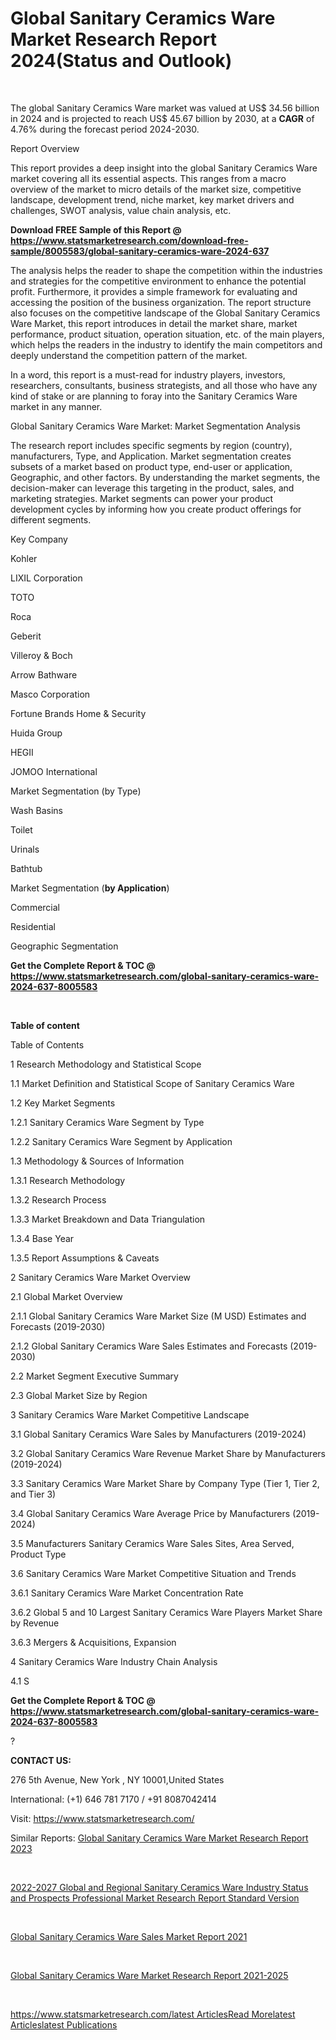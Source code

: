 <h1>Global Sanitary Ceramics Ware Market Research Report 2024(Status and Outlook)</h1><br/><p>The global Sanitary Ceramics Ware market was valued at US$ 34.56 billion in 2024 and is projected to reach US$ 45.67 billion by 2030, at a <strong>CAGR</strong> of 4.76% during the forecast period 2024-2030.</p>
 
 
 
 <p>Report Overview</p>
 
 
 
 <p>This report provides a deep insight into the global Sanitary Ceramics Ware market covering all its essential aspects. This ranges from a macro overview of the market to micro details of the market size, competitive landscape, development trend, niche market, key market drivers and challenges, SWOT analysis, value chain analysis, etc.</p>
 
 
 
 <p><strong>Download FREE Sample of this Report @ <a href="https://www.statsmarketresearch.com/download-free-sample/8005583/global-sanitary-ceramics-ware-2024-637">https://www.statsmarketresearch.com/download-free-sample/8005583/global-sanitary-ceramics-ware-2024-637</a></strong></p>
 
 
 
 <p>The analysis helps the reader to shape the competition within the industries and strategies for the competitive environment to enhance the potential profit. Furthermore, it provides a simple framework for evaluating and accessing the position of the business organization. The report structure also focuses on the competitive landscape of the Global Sanitary Ceramics Ware Market, this report introduces in detail the market share, market performance, product situation, operation situation, etc. of the main players, which helps the readers in the industry to identify the main competitors and deeply understand the competition pattern of the market.</p>
 
 
 
 <p>In a word, this report is a must-read for industry players, investors, researchers, consultants, business strategists, and all those who have any kind of stake or are planning to foray into the Sanitary Ceramics Ware market in any manner.</p>
 
 
 
 <p>Global Sanitary Ceramics Ware Market: Market Segmentation Analysis</p>
 
 
 
 <p>The research report includes specific segments by region (country), manufacturers, Type, and Application. Market segmentation creates subsets of a market based on product type, end-user or application, Geographic, and other factors. By understanding the market segments, the decision-maker can leverage this targeting in the product, sales, and marketing strategies. Market segments can power your product development cycles by informing how you create product offerings for different segments.</p>
 
 
 
 <p>Key Company</p>
 
 
 
 <p>Kohler</p>
 
 
 
 <p>LIXIL Corporation</p>
 
 
 
 <p>TOTO</p>
 
 
 
 <p>Roca</p>
 
 
 
 <p>Geberit</p>
 
 
 
 <p>Villeroy & Boch</p>
 
 
 
 <p>Arrow Bathware</p>
 
 
 
 <p>Masco Corporation</p>
 
 
 
 <p>Fortune Brands Home & Security</p>
 
 
 
 <p>Huida Group</p>
 
 
 
 <p>HEGII</p>
 
 
 
 <p>JOMOO International</p>
 
 
 
 <p>Market Segmentation (by Type)</p>
 
 
 
 <p>Wash Basins</p>
 
 
 
 <p>Toilet</p>
 
 
 
 <p>Urinals</p>
 
 
 
 <p>Bathtub</p>
 
 
 
 <p>Market Segmentation (<strong>by Application</strong>)</p>
 
 
 
 <p>Commercial</p>
 
 
 
 <p>Residential</p>
 
 
 
 <p>Geographic Segmentation</p>
 
 
 
 <div><b>Get the Complete Report & TOC @ <a href="https://www.statsmarketresearch.com/global-sanitary-ceramics-ware-2024-637-8005583">https://www.statsmarketresearch.com/global-sanitary-ceramics-ware-2024-637-8005583</a></b></div>
 
 
 
 <p><br />
 
 <b>Table of content</b></p>
 
 
 
 <p>Table of Contents<br />
 
 1 Research Methodology and Statistical Scope<br />
 
 1.1 Market Definition and Statistical Scope of Sanitary Ceramics Ware<br />
 
 1.2 Key Market Segments<br />
 
 1.2.1 Sanitary Ceramics Ware Segment by Type<br />
 
 1.2.2 Sanitary Ceramics Ware Segment by Application<br />
 
 1.3 Methodology & Sources of Information<br />
 
 1.3.1 Research Methodology<br />
 
 1.3.2 Research Process<br />
 
 1.3.3 Market Breakdown and Data Triangulation<br />
 
 1.3.4 Base Year<br />
 
 1.3.5 Report Assumptions & Caveats<br />
 
 2 Sanitary Ceramics Ware Market Overview<br />
 
 2.1 Global Market Overview<br />
 
 2.1.1 Global Sanitary Ceramics Ware Market Size (M USD) Estimates and Forecasts (2019-2030)<br />
 
 2.1.2 Global Sanitary Ceramics Ware Sales Estimates and Forecasts (2019-2030)<br />
 
 2.2 Market Segment Executive Summary<br />
 
 2.3 Global Market Size by Region<br />
 
 3 Sanitary Ceramics Ware Market Competitive Landscape<br />
 
 3.1 Global Sanitary Ceramics Ware Sales by Manufacturers (2019-2024)<br />
 
 3.2 Global Sanitary Ceramics Ware Revenue Market Share by Manufacturers (2019-2024)<br />
 
 3.3 Sanitary Ceramics Ware Market Share by Company Type (Tier 1, Tier 2, and Tier 3)<br />
 
 3.4 Global Sanitary Ceramics Ware Average Price by Manufacturers (2019-2024)<br />
 
 3.5 Manufacturers Sanitary Ceramics Ware Sales Sites, Area Served, Product Type<br />
 
 3.6 Sanitary Ceramics Ware Market Competitive Situation and Trends<br />
 
 3.6.1 Sanitary Ceramics Ware Market Concentration Rate<br />
 
 3.6.2 Global 5 and 10 Largest Sanitary Ceramics Ware Players Market Share by Revenue<br />
 
 3.6.3 Mergers & Acquisitions, Expansion<br />
 
 4 Sanitary Ceramics Ware Industry Chain Analysis<br />
 
 4.1 S</p>
 
 
 
 <div><b>Get the Complete Report & TOC @ <a href="https://www.statsmarketresearch.com/global-sanitary-ceramics-ware-2024-637-8005583">https://www.statsmarketresearch.com/global-sanitary-ceramics-ware-2024-637-8005583</a></b></div>
 
 
 
 <p>? </p>
 
 
 
 <p><b>CONTACT US:</b><br />
 
 276 5th Avenue, New York , NY 10001,United States<br />
 
 International: (+1) 646 781 7170 / +91 8087042414<br />
 
 Visit: <a href="https://www.statsmarketresearch.com/">https://www.statsmarketresearch.com/</a><br />
 
 Similar Reports: <a href="https://www.statsmarketresearch.com/global-sanitary-ceramics-ware-2024-637-8005583">Global Sanitary Ceramics Ware Market Research Report 2023</a><br />
 
 <br />
 
 <a href="https://www.statsmarketresearch.com/global-sanitary-ceramics-ware-2024-637-8005583">2022-2027 Global and Regional Sanitary Ceramics Ware Industry Status and Prospects Professional Market Research Report Standard Version</a><br />
 
 <br />
 
 <a href="https://www.statsmarketresearch.com/global-sanitary-ceramics-ware-2024-637-8005583">Global Sanitary Ceramics Ware Sales Market Report 2021</a><br />
 
 <br />
 
 <a href="https://www.statsmarketresearch.com/global-sanitary-ceramics-ware-2024-637-8005583">Global Sanitary Ceramics Ware Market Research Report 2021-2025</a><br />
 
 <br />
 
 <a href="https://gyeongbokgung.com">https://www.statsmarketresearch.com/</a><a href="https://hallyeomaritime.com">latest Articles</a><a href="https://jingwansa.com">Read More</a><a href="https://nguoiviet.jp/">latest Articles</a><a href="https://www.intelmarketresearch.com/">latest Publications</a></p>